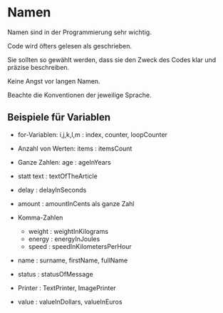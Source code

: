 # Namen

Namen sind in der Programmierung sehr wichtig. 

Code wird öfters gelesen als geschrieben.

Sie sollten so gewählt werden, dass sie den Zweck des Codes klar und präzise beschreiben.

Keine Angst vor langen Namen.

Beachte die Konventionen der jeweilige Sprache.

## Beispiele für Variablen

* for-Variablen: i,j,k,l,m : index, counter, loopCounter

* Anzahl von Werten: items : itemsCount

* Ganze Zahlen: age : ageInYears

* statt text : textOfTheArticle

* delay : delayInSeconds

* amount : amountInCents als ganze Zahl 

* Komma-Zahlen
  * weight : weightInKilograms
  * energy : energyInJoules
  * speed : speedInKilometersPerHour

* name : surname, firstName, fullName

* status : statusOfMessage

* Printer : TextPrinter, ImagePrinter

* value : valueInDollars, valueInEuros
